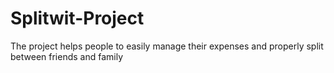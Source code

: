 # Splitwit-Project
The project helps people to easily manage their expenses and properly split between friends and family
